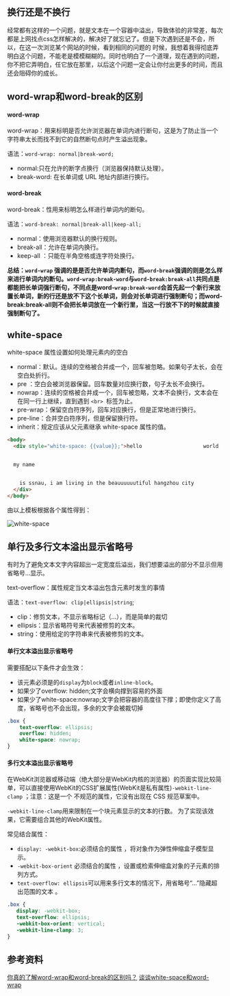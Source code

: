 ## 换行还是不换行

经常都有这样的一个问题，就是文本在一个容器中溢出，导致体验的非常差，每次都是上网找点css怎样解决的，解决好了就忘记了。但是下次遇到还是不会，所以，在这一次浏览某个网站的时候，看到相同的问题的
时候，我想着我得彻底弄明白这个问题，不能老是模模糊糊的。同时也明白了一个道理，现在遇到的问题，你不把它弄明白，任它放在那里，以后这个问题一定会让你付出更多的时间，而且还会阻碍你的成长。


## word-wrap和word-break的区别

#### word-wrap

word-wrap：用来标明是否允许浏览器在单词内进行断句，这是为了防止当一个字符串太长而找不到它的自然断句点时产生溢出现象。

语法：`word-wrap: normal|break-word;`

* normal:只在允许的断字点换行（浏览器保持默认处理）。
* break-word: 	在长单词或 URL 地址内部进行换行。


#### word-break
 
word-break：性用来标明怎么样进行单词内的断句。

语法：`word-break: normal|break-all|keep-all;`

* normal：使用浏览器默认的换行规则。
* break-all：允许在单词内换行。
* keep-all	：只能在半角空格或连字符处换行。


**总结：`word-wrap` 强调的是是否允许单词内断句，而`word-break`强调的则是怎么样来进行单词内的断句。`word-wrap:break-word`与`word-break:break-all`共同点是都能把长单词强行断句，不同点是word-`wrap:break-word`会首先起一个新行来放置长单词，新的行还是放不下这个长单词，则会对长单词进行强制断句；而word-break:break-all则不会把长单词放在一个新行里，当这一行放不下的时候就直接强制断句了。**


## white-space 

 white-space 属性设置如何处理元素内的空白

* normal：默认。连续的空格被合并成一个，回车被忽略。如果句子太长，会在空白处折行。
* pre	：空白会被浏览器保留。回车数量对应换行数，句子太长不会换行。
* nowrap：连续的空格被合并成一个，回车被忽略，文本不会换行，文本会在在同一行上继续，直到遇到 `<br> `标签为止。
* pre-wrap：保留空白符序列，回车对应换行，但是正常地进行换行。
* pre-line：合并空白符序列，但是保留换行符。
* inherit：规定应该从父元素继承 white-space 属性的值。


```html
<body>
  <div style="white-space: {{value}};">hello                    world


  my name


    is ssnau, i am living in the beauuuuuutiful hangzhou city
  </div>
</body>
```

由以上模板根据各个属性得到：


![white-space](https://cloud.githubusercontent.com/assets/15865210/22180604/74f652ba-e0af-11e6-861d-1f4c16598111.jpg)


## 单行及多行文本溢出显示省略号

有时为了避免文本文字内容超出一定宽度后溢出，我们想要溢出的部分不显示但用省略号...显示。

text-overflow：属性规定当文本溢出包含元素时发生的事情

语法：`text-overflow: clip|ellipsis|string`;

* clip：修剪文本，不显示省略标记（...），而是简单的裁切
* ellipsis：显示省略符号来代表被修剪的文本。
* string：使用给定的字符串来代表被修剪的文本。




#### 单行文本溢出显示省略号

需要搭配以下条件才会生效：

* 该元素必须是的`display`为`block`或者`inline-block`。
* 如果少了overflow: hidden;文字会横向撑到容易的外面
* 如果少了white-space:nowrap;文字会把容器的高度往下撑；即使你定义了高度，省略号也不会出现，多余的文字会被裁切掉

```css
.box {
    text-overflow: ellipsis;
    overflow: hidden;
    white-space: nowrap;
}
```


#### 多行文本溢出显示省略号

在WebKit浏览器或移动端（绝大部分是WebKit内核的浏览器）的页面实现比较简单，可以直接使用WebKit的CSS扩展属性(WebKit是私有属性)`-webkit-line-clamp` ；注意：这是一个 不规范的属性，它没有出现在 CSS 规范草案中。 

`-webkit-line-clamp`用来限制在一个块元素显示的文本的行数。 为了实现该效果，它需要组合其他的WebKit属性。 


常见结合属性： 

* `display: -webkit-box`:必须结合的属性 ，将对象作为弹性伸缩盒子模型显示。 
* `-webkit-box-orient` 必须结合的属性 ，设置或检索伸缩盒对象的子元素的排列方式。 
* `text-overflow: ellipsis`可以用来多行文本的情况下，用省略号“…”隐藏超出范围的文本 。 


```css
.box {
   display: -webkit-box;  
   text-overflow: ellipsis; 
   -webkit-box-orient: vertical; 
   -webkit-line-clamp: 3; 
}
```


## 参考资料

[你真的了解word-wrap和word-break的区别吗？](http://www.cnblogs.com/2050/archive/2012/08/10/2632256.html)
[谈谈white-space和word-wrap](https://segmentfault.com/a/1190000000471925)